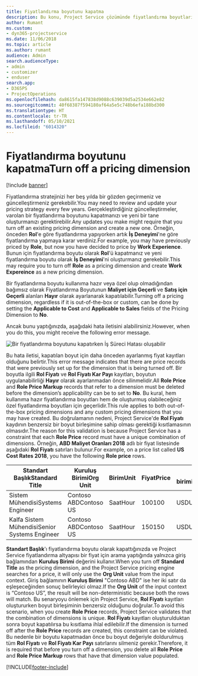 ```yaml
---
title: Fiyatlandırma boyutunu kapatma
description: Bu konu, Project Service çözümünde fiyatlandırma boyutlarının nasıl ayarlanacağını gösterir.
author: Rumant
ms.custom:
- dyn365-projectservice
ms.date: 11/06/2018
ms.topic: article
ms.author: rumant
audience: Admin
search.audienceType:
- admin
- customizer
- enduser
search.app:
- D365PS
- ProjectOperations
ms.openlocfilehash: da8615fa147838d9088c639039d5a2534e662e82
ms.sourcegitcommit: 40f68387f594180af64a5e5c748b6efa188bd300
ms.translationtype: HT
ms.contentlocale: tr-TR
ms.lasthandoff: 05/10/2021
ms.locfileid: "6014320"
---
```

# <a name="turn-off-a-pricing-dimension"></a><span data-ttu-id="e30a5-103">Fiyatlandırma boyutunu kapatma</span><span class="sxs-lookup"><span data-stu-id="e30a5-103">Turn off a pricing dimension</span></span>

[!include [banner](../includes/psa-now-project-operations.md)]

<span data-ttu-id="e30a5-104">Fiyatlandırma stratejinizi her beş yılda bir gözden geçirmeniz ve güncelleştirmeniz gerekebilir.</span><span class="sxs-lookup"><span data-stu-id="e30a5-104">You may need to review and update your pricing strategy every few years.</span></span> <span data-ttu-id="e30a5-105">Gerçekleştirdiğiniz güncelleştirmeler, varolan bir fiyatlandırma boyutunu kapatmanızı ve yeni bir tane oluşturmanızı gerektirebilir.</span><span class="sxs-lookup"><span data-stu-id="e30a5-105">Any updates you make might require that you turn off an existing pricing dimension and create a new one.</span></span> <span data-ttu-id="e30a5-106">Örneğin, önceden **Rol**'e göre fiyatlandırma yapıyorken artık **İş Deneyimi**'ne göre fiyatlandırma yapmaya karar verdiniz.</span><span class="sxs-lookup"><span data-stu-id="e30a5-106">For example, you may have previously priced by **Role**, but now you have decided to price by **Work Experience**.</span></span> <span data-ttu-id="e30a5-107">Bunun için fiyatlandırma boyutu olarak **Rol**'ü kapatmanız ve yeni fiyatlandırma boyutu olarak **İş Deneyimi**'ni oluşturmanız gerekebilir.</span><span class="sxs-lookup"><span data-stu-id="e30a5-107">This may require you to turn off **Role** as a pricing dimension and create **Work Expereince** as a new pricing dimension.</span></span> 

<span data-ttu-id="e30a5-108">Bir fiyatlandırma boyutu kullanıma hazır veya özel olup olmadığından bağımsız olarak Fiyatlandırma Boyutunun **Maliyet için Geçerli** ve **Satış için Geçerli** alanları **Hayır** olarak ayarlanarak kapatılabilir.</span><span class="sxs-lookup"><span data-stu-id="e30a5-108">Turning off a pricing dimension, regardless if it is out-of-the-box or custom, can be done by setting the **Applicable to Cost** and **Applicable to Sales** fields of the Pricing Dimension to **No**.</span></span>

<span data-ttu-id="e30a5-109">Ancak bunu yaptığınızda, aşağıdaki hata iletisini alabilirsiniz.</span><span class="sxs-lookup"><span data-stu-id="e30a5-109">However, when you do this, you might receive the following error message.</span></span>

![Bir fiyatlandırma boyutunu kapatırken İş Süreci Hatası oluşabilir](media/Business-Process-Error.png)


<span data-ttu-id="e30a5-111">Bu hata iletisi, kapatılan boyut için daha önceden ayarlanmış fiyat kayıtları olduğunu belirtir.</span><span class="sxs-lookup"><span data-stu-id="e30a5-111">This error message indicates that there are price records that were previously set up for the dimension that is being turned off.</span></span> <span data-ttu-id="e30a5-112">Bir boyutla ilgili **Rol Fiyatı** ve **Rol Fiyatı Kar Payı** kayıtları, boyutun uygulanabilirliği **Hayır** olarak ayarlanmadan önce silinmelidir.</span><span class="sxs-lookup"><span data-stu-id="e30a5-112">All **Role Price** and **Role Price Markup** records that refer to a dimension must be deleted before the dimension’s applicability can be to set to **No**.</span></span> <span data-ttu-id="e30a5-113">Bu kural, hem kullanıma hazır fiyatlandırma boyutları hem de oluşturmuş olabileceğiniz özel fiyatlandırma boyutları için geçerlidir.</span><span class="sxs-lookup"><span data-stu-id="e30a5-113">This rule applies to both out-of-the-box pricing dimensions and any custom pricing dimensions that you may have created.</span></span> <span data-ttu-id="e30a5-114">Bu doğrulamanın nedeni, Project Service'de **Rol Fiyatı** kaydının benzersiz bir boyut birleşimine sahip olması gerektiği kısıtlamasının olmasıdır.</span><span class="sxs-lookup"><span data-stu-id="e30a5-114">The reason for this validation is because Project Service has a constraint that each **Role Price** record must have a unique combination of dimensions.</span></span> <span data-ttu-id="e30a5-115">Örneğin, **ABD Maliyet Oranları 2018** adlı bir fiyat listesinde aşağıdaki **Rol Fiyatı** satırları bulunur.</span><span class="sxs-lookup"><span data-stu-id="e30a5-115">For example, on a price list called **US Cost Rates 2018**, you have the following **Role price** rows.</span></span> 

| <span data-ttu-id="e30a5-116">Standart Başlık</span><span class="sxs-lookup"><span data-stu-id="e30a5-116">Standard Title</span></span>         | <span data-ttu-id="e30a5-117">Kuruluş Birimi</span><span class="sxs-lookup"><span data-stu-id="e30a5-117">Org Unit</span></span>    |<span data-ttu-id="e30a5-118">Birim</span><span class="sxs-lookup"><span data-stu-id="e30a5-118">Unit</span></span>   |<span data-ttu-id="e30a5-119">Fiyat</span><span class="sxs-lookup"><span data-stu-id="e30a5-119">Price</span></span>  |<span data-ttu-id="e30a5-120">Para birimi</span><span class="sxs-lookup"><span data-stu-id="e30a5-120">Currency</span></span>  |
| -----------------------|-------------|-------|-------|----------|
| <span data-ttu-id="e30a5-121">Sistem Mühendisi</span><span class="sxs-lookup"><span data-stu-id="e30a5-121">Systems Engineer</span></span>|<span data-ttu-id="e30a5-122">Contoso ABD</span><span class="sxs-lookup"><span data-stu-id="e30a5-122">Contoso US</span></span>|<span data-ttu-id="e30a5-123">Saat</span><span class="sxs-lookup"><span data-stu-id="e30a5-123">Hour</span></span>| <span data-ttu-id="e30a5-124">100</span><span class="sxs-lookup"><span data-stu-id="e30a5-124">100</span></span>|<span data-ttu-id="e30a5-125">USD</span><span class="sxs-lookup"><span data-stu-id="e30a5-125">USD</span></span>|
| <span data-ttu-id="e30a5-126">Kalfa Sistem Mühendisi</span><span class="sxs-lookup"><span data-stu-id="e30a5-126">Senior Systems Engineer</span></span>|<span data-ttu-id="e30a5-127">Contoso ABD</span><span class="sxs-lookup"><span data-stu-id="e30a5-127">Contoso US</span></span>|<span data-ttu-id="e30a5-128">Saat</span><span class="sxs-lookup"><span data-stu-id="e30a5-128">Hour</span></span>| <span data-ttu-id="e30a5-129">150</span><span class="sxs-lookup"><span data-stu-id="e30a5-129">150</span></span>| <span data-ttu-id="e30a5-130">USD</span><span class="sxs-lookup"><span data-stu-id="e30a5-130">USD</span></span>|


<span data-ttu-id="e30a5-131">**Standart Başlık**'ı fiyatlandırma boyutu olarak kapattığınızda ve Project Service fiyatlandırma altyapısı bir fiyat için arama yaptığında yalnızca giriş bağlamından **Kuruluş Birimi** değerini kullanır.</span><span class="sxs-lookup"><span data-stu-id="e30a5-131">When you turn off **Standard Title** as the pricing dimension, and the Project Service pricing engine searches for a price, it will only use the **Org Unit** value from the input context.</span></span> <span data-ttu-id="e30a5-132">Giriş bağlamının **Kuruluş Birimi** "Contoso ABD" ise her iki satır da eşleşeceğinden sonuç belirleyici olmaz.</span><span class="sxs-lookup"><span data-stu-id="e30a5-132">If the **Org Unit** of the input context is “Contoso US”, the result will be non-deterministic because both the rows will match.</span></span> <span data-ttu-id="e30a5-133">Bu senaryoyu önlemek için Project Service, **Rol Fiyatı** kayıtları oluştururken boyut birleşiminin benzersiz olduğunu doğrular.</span><span class="sxs-lookup"><span data-stu-id="e30a5-133">To avoid this scenario, when you create **Role Price** records, Project Service validates that the combination of dimensions is unique.</span></span> <span data-ttu-id="e30a5-134">**Rol Fiyatı** kayıtları oluşturulduktan sonra boyut kapatılırsa bu kısıtlama ihlal edilebilir.</span><span class="sxs-lookup"><span data-stu-id="e30a5-134">If the dimension is turned off after the **Role Price** records are created, this constraint can be violated.</span></span> <span data-ttu-id="e30a5-135">Bu nedenle bir boyutu kapatmadan önce bu boyut değeriyle doldurulmuş tüm **Rol Fiyatı** ve **Rol Fiyatı Kar Payı** satırlarını silmeniz gerekir.</span><span class="sxs-lookup"><span data-stu-id="e30a5-135">Therefore, it is required that before you turn off a dimension, you delete all **Role Price** and **Role Price Markup** rows that have that dimension value populated.</span></span>



[!INCLUDE[footer-include](../includes/footer-banner.md)]